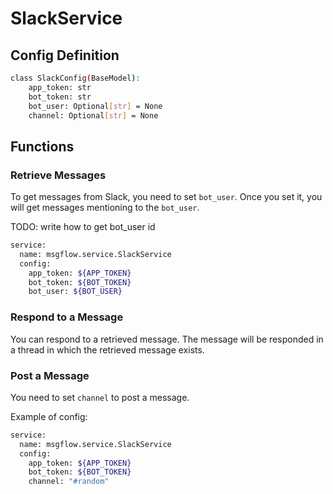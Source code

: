 # SlackService

## Config Definition

```sh
class SlackConfig(BaseModel):
    app_token: str
    bot_token: str
    bot_user: Optional[str] = None
    channel: Optional[str] = None
```

## Functions

### Retrieve Messages

To get messages from Slack, you need to set `bot_user`.
Once you set it, you will get messages mentioning to the `bot_user`.

TODO: write how to get bot_user id

```sh
service:
  name: msgflow.service.SlackService
  config:
    app_token: ${APP_TOKEN}
    bot_token: ${BOT_TOKEN}
    bot_user: ${BOT_USER}
```

### Respond to a Message

You can respond to a retrieved message.
The message will be responded in a thread in which the retrieved message exists.

### Post a Message

You need to set `channel` to post a message.

Example of config:

```sh
service:
  name: msgflow.service.SlackService
  config:
    app_token: ${APP_TOKEN}
    bot_token: ${BOT_TOKEN}
    channel: "#random"
```
